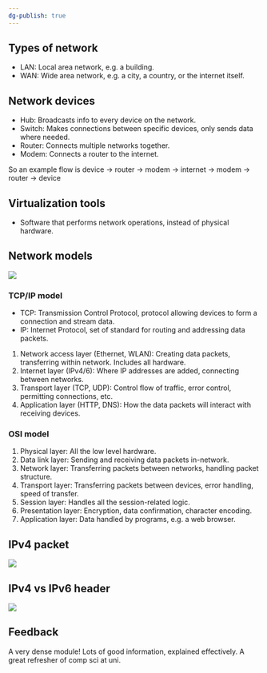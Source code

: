 ```yaml
---
dg-publish: true
---
```

## Types of network

- LAN: Local area network, e.g. a building.
- WAN: Wide area network, e.g. a city, a country, or the internet itself.

## Network devices

- Hub: Broadcasts info to every device on the network.
- Switch: Makes connections between specific devices, only sends data where needed.
- Router: Connects multiple networks together.
- Modem: Connects a router to the internet.

So an example flow is device -> router -> modem -> internet -> modem -> router -> device

## Virtualization tools

- Software that performs network operations, instead of physical hardware.

## Network models

![](files/tcpip-vs-osi-models.png)

### TCP/IP model

- TCP: Transmission Control Protocol, protocol allowing devices to form a connection and stream data.
- IP: Internet Protocol, set of standard for routing and addressing data packets.

1. Network access layer (Ethernet, WLAN): Creating data packets, transferring within network. Includes all hardware.
2. Internet layer (IPv4/6): Where IP addresses are added, connecting between networks.
3. Transport layer (TCP, UDP): Control flow of traffic, error control, permitting connections, etc.
4. Application layer (HTTP, DNS): How the data packets will interact with receiving devices.

### OSI model

1. Physical layer: All the low level hardware.
2. Data link layer: Sending and receiving data packets in-network.
3. Network layer: Transferring packets between networks, handling packet structure.
4. Transport layer: Transferring packets between devices, error handling, speed of transfer.
5. Session layer: Handles all the session-related logic.
6. Presentation layer: Encryption, data confirmation, character encoding.
7. Application layer: Data handled by programs, e.g. a web browser.

## IPv4 packet

![](files/ipv4-packet.png)

## IPv4 vs IPv6 header

![](files/ipv4-vs-ipv6.png)

## Feedback

A very dense module! Lots of good information, explained effectively. A great refresher of comp sci at uni.
